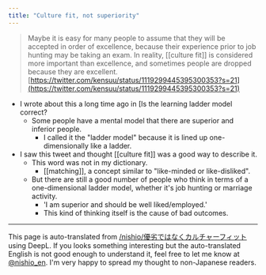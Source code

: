 ```yaml
---
title: "Culture fit, not superiority"
---
```


> Maybe it is easy for many people to assume that they will be accepted in order of excellence, because their experience prior to job hunting may be taking an exam. In reality, [[culture fit]] is considered more important than excellence, and sometimes people are dropped because they are excellent.
[https://twitter.com/kensuu/status/1119299445395300353?s=21](https://twitter.com/kensuu/status/1119299445395300353?s=21)

- I wrote about this a long time ago in [Is the learning ladder model correct?
    - Some people have a mental model that there are superior and inferior people.
        - I called it the "ladder model" because it is lined up one-dimensionally like a ladder.
- I saw this tweet and thought [[culture fit]] was a good way to describe it.
    - This word was not in my dictionary.
        - [[matching]], a concept similar to "like-minded or like-disliked".
    - But there are still a good number of people who think in terms of a one-dimensional ladder model, whether it's job hunting or marriage activity.
        - 'I am superior and should be well liked/employed.'
        - This kind of thinking itself is the cause of bad outcomes.

---
This page is auto-translated from [/nishio/優劣ではなくカルチャーフィット](https://scrapbox.io/nishio/優劣ではなくカルチャーフィット) using DeepL. If you looks something interesting but the auto-translated English is not good enough to understand it, feel free to let me know at [@nishio_en](https://twitter.com/nishio_en). I'm very happy to spread my thought to non-Japanese readers.